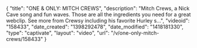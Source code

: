 {
    "title": "ONE & ONLY: MITCH CREWS",
    "description": "Mitch Crews, a Nick Cave song and fun waves. Those are all the ingredients you need for a great webclip. See more from Crewsy including his favorite Hurley s...",
    "videoid": "158433",
    "date_created": "1398292478",
    "date_modified": "1418181330",
    "type": "captivate",
    "layout": "video",
    "url": "\/v\/one-only-mitch-crews\/158433"
}